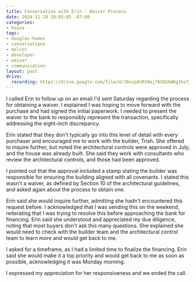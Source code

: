 ```yaml
---
title: Conversation with Erin - Waiver Process
date: 2024-11-18 10:03:05 -07:00
categories:
- house
tags:
- douglas-homes
- conversations
- melcor
- developer
- waiver
- communication
layout: post
drive:
  recording: https://drive.google.com/file/d/10ozpAVRtNaj76XGGhW6gIkzf_IioBh_l/view?usp=drive_link
---
```


I called Erin to follow up on an email I'd sent Saturday regarding the process for obtaining a waiver.  I explained I was hoping to move forward with the purchase and had signed the initial paperwork. I needed to present the waiver to the bank to responsibly represent the transaction, specifically addressing the eight-inch discrepancy.

Erin stated that they don't typically go into this level of detail with every purchaser and encouraged me to work with the builder, Trish.  She offered to inquire further, but noted the architectural controls were approved in July, and the house was already built.  She said they work with consultants who review the architectural controls, and those had been approved.

I pointed out that the approval included a stamp stating the builder was responsible for ensuring the building aligned with all covenants.  I stated this wasn't a waiver, as defined by Section 10 of the architectural guidelines, and asked again about the process to obtain one.

Erin said she would inquire further, admitting she hadn't encountered this request before. I acknowledged that I was sending this on the weekend, reiterating that I was trying to resolve this before approaching the bank for financing. Erin said she understood and appreciated my due diligence, noting that most buyers don't ask this many questions.  She explained she would need to check with the builder team and the architectural control team to learn more and would get back to me.

I asked for a timeframe, as I had a limited time to finalize the financing. Erin said she would make it a top priority and would get back to me as soon as possible, acknowledging it was Monday morning.

I expressed my appreciation for her responsiveness and we ended the call.